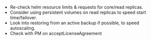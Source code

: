 - Re-check helm resource limits & requests for core/read replicas.
- Consider using persistent volumes on read replicas to speed start time/failover.
- Look into restoring from an active backup if possible, to speed autoscaling.
- Check with PM on acceptLicenseAgreement